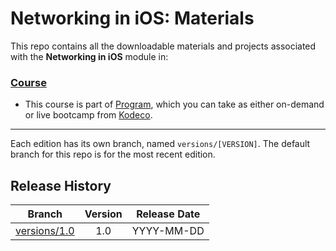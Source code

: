 # Networking in iOS: Materials



This repo contains all the downloadable materials and projects associated with the **Networking in iOS** module in:

### [Course](https://www.kodeco.com/library)

- This course is part of [Program](https://www.kodeco.com), which you can take as either on-demand or live bootcamp from [Kodeco](https://www.kodeco.com).

--- 

Each edition has its own branch, named `versions/[VERSION]`. The default branch for this repo is for the most recent edition.

## Release History

| Branch                                                                                  | Version | Release Date |
| --------------------------------------------------------------------------------------- |:-------:|:------------:|
| [versions/1.0](https://github.com/kodecocodes/m3-ani-materials/tree/versions/1.0) | 1.0     | YYYY-MM-DD   |

